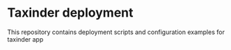 # Taxinder deployment

This repository contains deployment scripts and configuration examples for taxinder app
